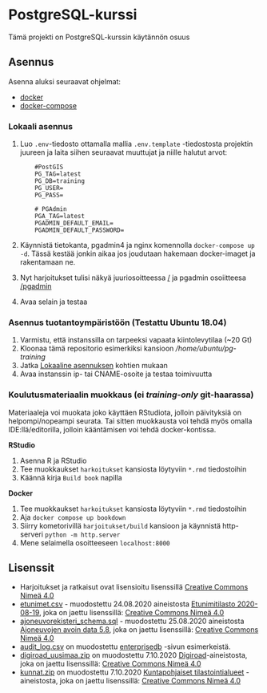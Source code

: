 PostgreSQL-kurssi
=================

Tämä projekti on PostgreSQL-kurssin käytännön osuus

## Asennus

Asenna aluksi seuraavat ohjelmat:
* [docker](https://docs.docker.com/engine/install/ubuntu/)
* [docker-compose](https://docs.docker.com/compose/install/)

### Lokaali asennus
1. Luo `.env`-tiedosto ottamalla mallia `.env.template` -tiedostosta projektin juureen ja laita siihen seuraavat muuttujat ja niille halutut arvot:
    ```properties
        #PostGIS
        PG_TAG=latest
        PG_DB=training
        PG_USER=
        PG_PASS=

        # PGAdmin
        PGA_TAG=latest
        PGADMIN_DEFAULT_EMAIL=
        PGADMIN_DEFAULT_PASSWORD=
    ```
1. Käynnistä tietokanta, pgadmin4 ja nginx komennolla `docker-compose up -d`.
Tässä kestää jonkin aikaa jos joudutaan hakemaan docker-imaget ja rakentamaan ne.

1. Nyt harjoitukset tulisi näkyä juuriosoitteessa [/](/) ja pgadmin osoiitteesa [/pgadmin](/pgadmin)
1. Avaa selain ja testaa

### Asennus tuotantoympäristöön (Testattu Ubuntu 18.04)
1. Varmistu, että instanssilla on tarpeeksi vapaata kiintolevytilaa (~20 Gt)
1. Kloonaa tämä repositorio esimerkiksi kansioon */home/ubuntu/pg-training*
1. Jatka [Lokaaline asennuksen](#-Lokaali-asennus) kohtien mukaan
1. Avaa instanssin ip- tai CNAME-osoite ja testaa toimivuutta

### Koulutusmateriaalin muokkaus (ei _training-only_ git-haarassa)
Materiaaleja voi muokata joko käyttäen RStudiota, jolloin päivityksiä on helpompi/nopeampi seurata. Tai sitten muokkausta voi tehdä myös omalla IDE:llä/editorilla, jolloin kääntämisen voi tehdä docker-kontissa.

**RStudio**
1. Asenna R ja RStudio
2. Tee muokkaukset  `harkoitukset` kansiosta löytyviin `*.rmd` tiedostoihin
3. Käännä kirja `Build book` napilla

**Docker**
1. Tee muokkaukset  `harkoitukset` kansiosta löytyviin `*.rmd` tiedostoihin
2. Aja `docker compose up bookdown`
3. Siirry kometorivillä `harjoitukset/build` kansioon ja käynnistä http-serveri `python -m http.server`
4. Mene selaimella osoitteeseen `localhost:8000`
## Lisenssit
* Harjoitukset ja ratkaisut ovat lisensioitu lisenssillä [Creative Commons Nimeä 4.0](http://creativecommons.org/licenses/by/4.0/deed.fi) 
* [etunimet.csv](Harjoitukset/data/etunimet.csv) - muodostettu 24.08.2020 aineistosta [Etunimitilasto 2020-08-19](https://www.avoindata.fi/data/fi/dataset/none/resource/08c89936-a230-42e9-a9fc-288632e234f5), joka on jaettu lisenssillä: [Creative Commons Nimeä 4.0](http://creativecommons.org/licenses/by/4.0/deed.fi) 
* [ajoneuvorekisteri_schema.sql](Harjoitukset/data/ajoneuvorekisteri_schema.sql) - muodostettu 25.08.2020 aineistosta [Ajoneuvojen avoin data 5.8](http://trafiopendata.97.fi/opendata/TieliikenneAvoinData_5_8.zip), joka on jaettu lisenssillä: [Creative Commons Nimeä 4.0](http://creativecommons.org/licenses/by/4.0/deed.fi) 
* [audit_log.csv](Harjoitukset/data/audit_log.csv) on muodostettu [enterprisedb](https://www.enterprisedb.com/edb-docs/d/edb-postgres-advanced-server/user-guides/user-guide/12/EDB_Postgres_Advanced_Server_Guide.1.43.html) -sivun 
   esimerkeistä.
* [digiroad_uusimaa.zip](Harjoitukset/data/digiroad_uusimaa.zip) on muodostettu 7.10.2020 [Digiroad](https://vayla.fi/vaylista/aineistot/digiroad/aineisto)-aineistosta, joka on jaettu lisenssillä: [Creative Commons Nimeä 4.0](http://creativecommons.org/licenses/by/4.0/deed.fi) 
* [kunnat.zip](Harjoitukset/data/kunnat.zip) on muodostettu 7.10.2020 [Kuntapohjaiset tilastointialueet](https://www.stat.fi/org/avoindata/paikkatietoaineistot/kuntapohjaiset_tilastointialueet.html)
-aineistosta, joka on jaettu lisenssillä: [Creative Commons Nimeä 4.0](http://creativecommons.org/licenses/by/4.0/deed.fi) 
